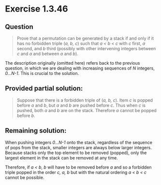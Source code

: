 # Exercise 1.3.46

## Question

> Prove that a permutation can be generated by a stack if and only if it has no
> forbidden triple (*a, b, c*) such that *a < b < c* with *c* first, *a* second,
> and *b* third (possibly with other intervening integers between *c* and *a*
> and between *a* and *b*).

The description originally (omitted here) refers back to the previous question,
in which we are dealing with increasing sequences of *N* integers, *0...N-1*.
This is crucial to the solution.

## Provided partial solution:

> Suppose that there is a forbidden triple of (*a, b, c*). Item *c* is popped
> before *a* and *b*, but *a* and *b* are pushed before *c*. Thus when *c* is
> pushed, both *a* and *b* are on the stack. Therefore *a* cannot be popped
> before *b*.

## Remaining solution:

When pushing integers *0...N-1* onto the stack, regardless of the sequence of
pops from the stack, smaller integers are always below larger integers.
Because stacks only the top element to be removed (popped), only the largest
element in the stack can be removed at any time.

Therefore, if *a < b*, *b* will have to be removed before *a* and so a forbidden
triple popped in the order *c, a, b* but with the natural ordering *a < b < c*
cannot be possible.
